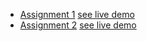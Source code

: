 - [Assignment 1](Assignment%201) [see live demo](https://pranaysanjule.github.io/Resume/)
- [Assignment 2](Assignment%202) [see live demo](https://pranaysanjule.github.io/GEOGO-INTERNSHIP-ASSIGNMENTS/)
